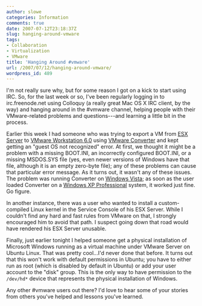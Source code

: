 ```yaml
---
author: slowe
categories: Information
comments: true
date: 2007-07-12T23:18:37Z
slug: hanging-around-vmware
tags:
- Collaboration
- Virtualization
- VMware
title: 'Hanging Around #vmware'
url: /2007/07/12/hanging-around-vmware/
wordpress_id: 489
---
```


I'm not really sure why, but for some reason I got on a kick to start using IRC. So, for the last week or so, I've been regularly logging in to irc.freenode.net using Colloquy (a really great Mac OS X IRC client, by the way) and hanging around in the #vmware channel, helping people with their VMware-related problems and questions---and learning a little bit in the process.

Earlier this week I had someone who was trying to export a VM from [ESX Server](http://www.vmware.com/products/vi/esx/) to [VMware Workstation 6.0](http://www.vmware.com/products/ws/) using [VMware Converter](http://www.vmware.com/products/converter/) and kept getting an "guest OS not recognized" error. At first, we thought it might be a problem with a missing BOOT.INI, an incorrectly configured BOOT.INI, or a missing MSDOS.SYS file (yes, even newer versions of Windows have that file, although it is an empty zero-byte file); any of these problems can cause that particular error message. As it turns out, it wasn't any of these issues. The problem was running Converter on [Windows Vista](http://www.microsoft.com/windowsvista/); as soon as the user loaded Converter on a [Windows XP Professional](http://www.microsoft.com/windowsxp/) system, it worked just fine. Go figure.

In another instance, there was a user who wanted to install a custom-compiled Linux kernel in the Service Console of his ESX Server. While I couldn't find any hard and fast rules from VMware on that, I strongly encouraged him to avoid that path. I suspect going down that road would have rendered his ESX Server unusable.

Finally, just earlier tonight I helped someone get a physical installation of Microsoft Windows running as a virtual machine under VMware Server on Ubuntu Linux. That was pretty cool...I'd never done that before. It turns out that this won't work with default permissions in Ubuntu; you have to either run as root (which is disabled by default in Ubuntu) or add your user account to the "disk" group. This is the only way to have permission to the `/dev/hd*` device that represents the physical installation of Windows.

Any other #vmware users out there? I'd love to hear some of your stories from others you've helped and lessons you've learned.
